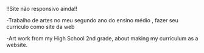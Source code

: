 !!Site não responsivo ainda!!

-Trabalho de artes no meu segundo ano do ensino médio , fazer seu currículo como site da web

-Art work from my High School 2nd grade, about making my curriculum as a website.
